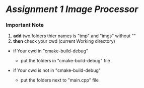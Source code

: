 # *Assignment 1 Image Processor*


### **Important Note**
1. **add** two folders thier names is "tmp" and "imgs" without "" 
2. **then** check your cwd (current Working directory) 

* if Your cwd in "cmake-build-debug"  

    - put the folders in "cmake-build-debug" file


* if  Your cwd is not in "cmake-build-debug"

    - put the folders next to "main.cpp" file


